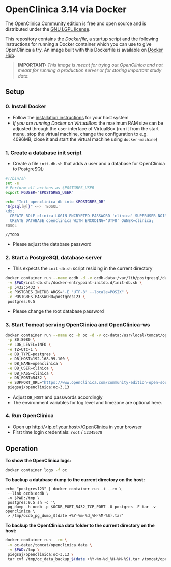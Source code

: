 # OpenClinica 3.14 via Docker

The [OpenClinica Community edition](https://www.openclinica.com/community-edition-open-source-edc/) is free and open source and is distributed under the [GNU LGPL license](https://www.openclinica.com/gnu-lgpl-open-source-license). 

This repository contains the *Dockerfile*, a startup script and the following instructions for running a Docker container  which you can use to give OpenClinica a try. An image built with this Dockerfile is available on [Docker Hub](https://cloud.docker.com/repository/docker/dahoba/openclinica).

> **IMPORTANT:** *This image is meant for trying out OpenClinica and not meant for running a production server or for storing important study data.*

## Setup

### 0. Install Docker

* Follow the [installation instructions](http://docs.docker.com/installation/) for your host system
* *If you are running Docker on VirtualBox:* the maximum RAM size can be adjusted through the user interface of VirtualBox (run it from the start menu, stop the virtual machine, change the configuration to e.g. 4096MB, close it and start the virtual machine using `docker-machine`)

### 1. Create a database init script

* Create a file `init-db.sh` that adds a user and a database for OpenClinica to PostgreSQL:

```sh
#!/bin/sh
set -e
# Perform all actions as $POSTGRES_USER
export PGUSER="$POSTGRES_USER"

echo "Init openclinica db into $POSTGRES_DB"
"${psql[@]}" <<- 'EOSQL'
\dx;
  CREATE ROLE clinica LOGIN ENCRYPTED PASSWORD 'clinica' SUPERUSER NOINHERIT NOCREATEDB NOCREATEROLE;
  CREATE DATABASE openclinica WITH ENCODING='UTF8' OWNER=clinica;
EOSQL
```

`//TODO` 

* Please adjust the database password

### 2. Start a PostgreSQL database server

* This expects the `init-db.sh` script residing in the current directory

```sh
docker container run --name ocdb -d -v ocdb-data:/var/lib/postgresql/data \
 -v $PWD/init-db.sh:/docker-entrypoint-initdb.d/init-db.sh \
 -p 5432:5432 \
 -e POSTGRES_INITDB_ARGS="-E 'UTF-8' --locale=POSIX" \
 -e POSTGRES_PASSWORD=postgres123 \
 postgres:9.5
```

* Please change the root database password

### 3. Start Tomcat serving OpenClinica and OpenClinica-ws

```sh
docker container run --name oc -h oc -d -v oc-data:/usr/local/tomcat/openclinica.data \
 -p 80:8080 \
 -e LOG_LEVEL=INFO \
 -e TZ=UTC-1 \
 -e DB_TYPE=postgres \
 -e DB_HOST=192.168.99.100 \
 -e DB_NAME=openclinica \
 -e DB_USER=clinica \
 -e DB_PASS=clinica \
 -e DB_PORT=5432 \
 -e SUPPORT_URL="https://www.openclinica.com/community-edition-open-source-edc/" \
 piegsaj/openclinica:oc-3.13
```

* Adjust `DB_HOST` and passwords accordingly
* The environment variables for log level and timezone are optional here.

### 4. Run OpenClinica

* Open up [http://&lt;ip.of.your.host&gt;/OpenClinica](http://<ip.of.your.host>/OpenClinica) in your browser
* First time login credentials: `root` / `12345678`

## Operation

**To show the OpenClinica logs:**

```sh
docker container logs -f oc
```

**To backup a database dump to the current directory on the host:**

```
echo "postgres123" | docker container run -i --rm \
 --link ocdb:ocdb \
 -v $PWD:/tmp \
 postgres:9.5 sh -c '\
 pg_dump -h ocdb -p $OCDB_PORT_5432_TCP_PORT -U postgres -F tar -v openclinica \
 > /tmp/ocdb_pg_dump_$(date +%Y-%m-%d_%H-%M-%S).tar'
```

**To backup the OpenClinica data folder to the current directory on the host:**

```sh
docker container run --rm \
 -v oc-data:/tomcat/openclinica.data \
 -v $PWD:/tmp \
 piegsaj/openclinica:oc-3.13 \
 tar cvf /tmp/oc_data_backup_$(date +%Y-%m-%d_%H-%M-%S).tar /tomcat/openclinica.data
```
